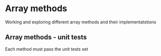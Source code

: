 # Array methods

Working and exploring different array methods and their implementatstions

## Array methods - unit tests

Each method must pass the unit tests set
